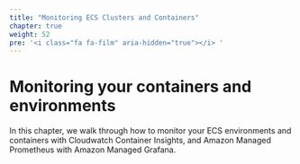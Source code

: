 ```yaml
---
title: "Monitoring ECS Clusters and Containers"
chapter: true
weight: 52
pre: '<i class="fa fa-film" aria-hidden="true"></i> '
---
```


# Monitoring your containers and environments

In this chapter, we walk through how to monitor your ECS environments and containers with Cloudwatch Container Insights, and Amazon Managed Prometheus with Amazon Managed Grafana.
